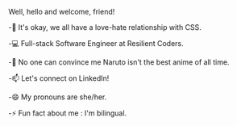Well, hello and welcome, friend!

<!--
**gkelly10/gkelly10** is a ✨ _special_ ✨ repository because its `README.md` (this file) appears on your GitHub profile.
-->

-🫡 It's okay, we all have a love-hate relationship with CSS.

-💻 Full-stack Software Engineer at Resilient Coders.

-🦊 No one can convince me Naruto isn't the best anime of all time.

-📫 Let's connect on LinkedIn!

-😄 My pronouns are she/her.

-⚡ Fun fact about me : I'm bilingual.
